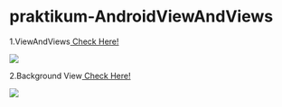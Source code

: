 # praktikum-AndroidViewAndViews
<p>1.ViewAndViews<a href="https://github.com/r3nyah/praktikum-AndroidViewAndViews"> Check Here!</a></p>
<img src="https://github.com/r3nyah/praktikum-AndroidViewAndViews/blob/master/Assets/Screenrecorder-2022-03-10-10-14-45-57.gif?raw=true">
<br>
<p>2.Background View<a href="https://github.com/r3nyah/praktikum-AndroidBackgroundView"> Check Here!</a></p>
<img src="https://github.com/r3nyah/praktikum-AndroidViewAndViews/blob/master/Assets/Screenrecorder-2022-03-10-10-17-00-817.gif?raw=true">
<br>

